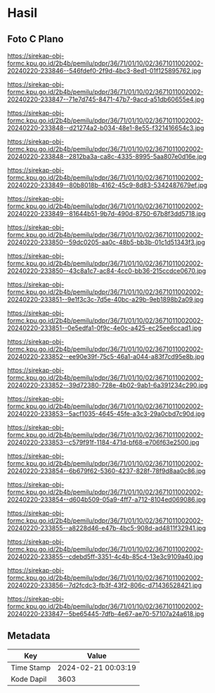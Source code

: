 # Hasil

## Foto C Plano

https://sirekap-obj-formc.kpu.go.id/2b4b/pemilu/pdpr/36/71/01/10/02/3671011002002-20240220-233846--546fdef0-2f9d-4bc3-8ed1-01f125895762.jpg

https://sirekap-obj-formc.kpu.go.id/2b4b/pemilu/pdpr/36/71/01/10/02/3671011002002-20240220-233847--71e7d745-8471-47b7-9acd-a51db60655e4.jpg

https://sirekap-obj-formc.kpu.go.id/2b4b/pemilu/pdpr/36/71/01/10/02/3671011002002-20240220-233848--d21274a2-b034-48e1-8e55-f321416654c3.jpg

https://sirekap-obj-formc.kpu.go.id/2b4b/pemilu/pdpr/36/71/01/10/02/3671011002002-20240220-233848--2812ba3a-ca8c-4335-8995-5aa807e0d16e.jpg

https://sirekap-obj-formc.kpu.go.id/2b4b/pemilu/pdpr/36/71/01/10/02/3671011002002-20240220-233849--80b8018b-4162-45c9-8d83-5342487679ef.jpg

https://sirekap-obj-formc.kpu.go.id/2b4b/pemilu/pdpr/36/71/01/10/02/3671011002002-20240220-233849--81644b51-9b7d-490d-8750-67b8f3dd5718.jpg

https://sirekap-obj-formc.kpu.go.id/2b4b/pemilu/pdpr/36/71/01/10/02/3671011002002-20240220-233850--59dc0205-aa0c-48b5-bb3b-01c1d51343f3.jpg

https://sirekap-obj-formc.kpu.go.id/2b4b/pemilu/pdpr/36/71/01/10/02/3671011002002-20240220-233850--43c8a1c7-ac84-4cc0-bb36-215ccdce0670.jpg

https://sirekap-obj-formc.kpu.go.id/2b4b/pemilu/pdpr/36/71/01/10/02/3671011002002-20240220-233851--9e1f3c3c-7d5e-40bc-a29b-9eb1898b2a09.jpg

https://sirekap-obj-formc.kpu.go.id/2b4b/pemilu/pdpr/36/71/01/10/02/3671011002002-20240220-233851--0e5edfa1-0f9c-4e0c-a425-ec25ee6ccad1.jpg

https://sirekap-obj-formc.kpu.go.id/2b4b/pemilu/pdpr/36/71/01/10/02/3671011002002-20240220-233852--ee90e39f-75c5-46a1-a044-a83f7cd95e8b.jpg

https://sirekap-obj-formc.kpu.go.id/2b4b/pemilu/pdpr/36/71/01/10/02/3671011002002-20240220-233852--39d72380-728e-4b02-9ab1-6a391234c290.jpg

https://sirekap-obj-formc.kpu.go.id/2b4b/pemilu/pdpr/36/71/01/10/02/3671011002002-20240220-233853--5acf1035-4645-45fe-a3c3-29a0cbd7c90d.jpg

https://sirekap-obj-formc.kpu.go.id/2b4b/pemilu/pdpr/36/71/01/10/02/3671011002002-20240220-233853--c579f91f-1184-471d-bf68-e706f63e2500.jpg

https://sirekap-obj-formc.kpu.go.id/2b4b/pemilu/pdpr/36/71/01/10/02/3671011002002-20240220-233854--6b679f62-5360-4237-828f-78f9d8aa0c86.jpg

https://sirekap-obj-formc.kpu.go.id/2b4b/pemilu/pdpr/36/71/01/10/02/3671011002002-20240220-233854--d604b509-05a9-4ff7-a712-8104ed069086.jpg

https://sirekap-obj-formc.kpu.go.id/2b4b/pemilu/pdpr/36/71/01/10/02/3671011002002-20240220-233855--a8228d46-e47b-4bc5-908d-ad4811f32941.jpg

https://sirekap-obj-formc.kpu.go.id/2b4b/pemilu/pdpr/36/71/01/10/02/3671011002002-20240220-233855--cdebd5ff-3351-4c4b-85c4-13e3c9109a40.jpg

https://sirekap-obj-formc.kpu.go.id/2b4b/pemilu/pdpr/36/71/01/10/02/3671011002002-20240220-233856--7d2fcdc3-fb3f-43f2-806c-d71436528421.jpg

https://sirekap-obj-formc.kpu.go.id/2b4b/pemilu/pdpr/36/71/01/10/02/3671011002002-20240220-233847--5be65445-7dfb-4e67-ae70-57107a24a618.jpg


## Metadata

| Key        | Value               |
| ---------- | ------------------- |
| Time Stamp | 2024-02-21 00:03:19 |
| Kode Dapil | 3603                |



